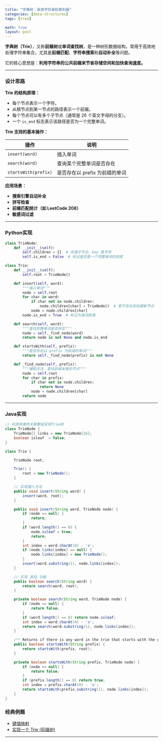 ```yaml
---
title: "字典树：高效字符串检索利器"
categories: [data-structures]
tags: [tree]

math: true
layout: post
---
```


**字典树（Trie）**，又称**前缀树**或**单词查找树**，是一种树形数据结构，常用于高效地处理字符串集合，尤其是**前缀匹配**、**字符串搜索**和**自动补全**等问题。

它的核心思想是：**利用字符串的公共前缀来节省存储空间和加快查询速度。**

---

### 设计思路

**Trie 的结构原理：**
* 每个节点表示一个字符。
* 从根节点到某一节点的路径表示一个前缀。
* 每个节点可以有多个子节点（通常是 26 个英文字母的分支）。
* 一个 `is_end` 标志表示该路径是否为一个完整单词。


**Trie 支持的基本操作：**

| 操作                   | 说明                  |
| -------------------- | ------------------- |
| `insert(word)`       | 插入单词                |
| `search(word)`       | 查询某个完整单词是否存在        |
| `startsWith(prefix)` | 是否存在以 prefix 为前缀的单词 |


**应用场景：**
* **搜索引擎自动补全**
* **拼写检查**
* **前缀匹配统计（如 LeetCode 208）**
* **敏感词过滤**

---

### Python实现

```python
class TrieNode:
    def __init__(self):
        self.children = {}  # 存储子节点，key 是字符
        self.is_end = False  # 标记是否是一个完整单词的结尾

class Trie:
    def __init__(self):
        self.root = TrieNode()

    def insert(self, word):
        """插入单词"""
        node = self.root
        for char in word:
            if char not in node.children:
                node.children[char] = TrieNode()  # 若不存在则创建新节点
            node = node.children[char]
        node.is_end = True  # 标记为单词结束

    def search(self, word):
        """查找完整单词是否存在"""
        node = self._find_node(word)
        return node is not None and node.is_end

    def startsWith(self, prefix):
        """是否存在以 prefix 为前缀的单词"""
        return self._find_node(prefix) is not None

    def _find_node(self, prefix):
        """辅助方法，查找前缀末尾的节点"""
        node = self.root
        for char in prefix:
            if char not in node.children:
                return None
            node = node.children[char]
        return node
```
---

### Java实现

```java
// 利用简单的关联数组实现Trie树
class TrieNode {
    TrieNode[] links = new TrieNode[26];
    boolean isleaf  = false;
}

class Trie {

    TrieNode root;

    Trie() {
        root = new TrieNode();
    }

    // 实现插入方法
    public void insert(String word) {
        insert(word, root);
    }

    public void insert(String word, TrieNode node) {
        if (node == null) {
            return;
        }
        if (word.length() == 0) {
            node.isleaf = true;
            return;
        }
        int index = word.charAt(0) - 'a';
        if (node.links[index] == null) {
            node.links[index] = new TrieNode();
        }
        insert(word.substring(1), node.links[index]);
    }

    // 实现 查找 功能
    public boolean search(String word) {
        return search(word, root);
    }

    private boolean search(String word, TrieNode node) {
        if (node == null) {
            return false;
        }
        if (word.length() == 0) return node.isleaf;
        int index = word.charAt(0) - 'a';
        return search(word.substring(1), node.links[index]);
    }

    /** Returns if there is any word in the trie that starts with the given prefix. */
    public boolean startsWith(String prefix) {
        return startsWith(prefix, root);
    }

    private boolean startsWith(String prefix, TrieNode node) {
        if (node == null) {
            return false;
        }
        if (prefix.length() == 0) return true;
        int index = prefix.charAt(0) - 'a';
        return startsWith(prefix.substring(1), node.links[index]);
    }
}
```

### 经典例题
- [键值映射](https://leetcode-cn.com/problems/map-sum-pairs/)
- [实现一个 Trie (前缀树)](https://leetcode-cn.com/problems/implement-trie-prefix-tree/)

---
